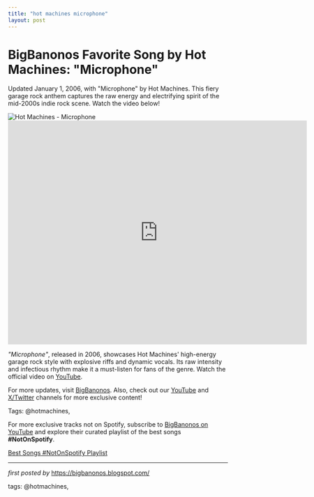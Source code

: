 ```yaml
---
title: "hot machines microphone"
layout: post
---
```

<!-- Title of the Post -->
<h1 >BigBanonos Favorite Song by Hot Machines: "Microphone"</h1> <!-- Introductory Text -->
<p >Updated January 1, 2006, with "Microphone" by Hot Machines. This fiery garage rock anthem captures the raw energy and electrifying spirit of the mid-2000s indie rock scene. Watch the video below!</p> <!-- Featured Image -->
<div > <img src="https://scontent-lga3-1.xx.fbcdn.net/v/t39.30808-6/305235926_535172451944653_4431001805519748910_n.jpg?_nc_cat=103&ccb=1-7&_nc_sid=6ee11a&_nc_ohc=BNjyZ9ca50cQ7kNvgGNsRuW&_nc_zt=23&_nc_ht=scontent-lga3-1.xx&_nc_gid=AN3bcOj0lPT3azRyvs6Dco6&oh=00_AYCKXDWpsrHgk8mhcrWJN7cR_MTpoWmz3Wkb9t8u9HxibA&oe=67715B4D" alt="Hot Machines - Microphone" />
</div> <!-- YouTube Video Embed -->
<div > <iframe width="685" height="514" src="https://www.youtube.com/embed/_yIvSl6NNsk" title="Hot Machines - Microphone" frameborder="0" allow="accelerometer; autoplay; clipboard-write; encrypted-media; gyroscope; picture-in-picture; web-share" referrerpolicy="strict-origin-when-cross-origin" allowfullscreen></iframe>
</div> <!-- Song Information -->
<div > <p><em>"Microphone"</em>, released in 2006, showcases Hot Machines' high-energy garage rock style with explosive riffs and dynamic vocals. Its raw intensity and infectious rhythm make it a must-listen for fans of the genre. Watch the official video on <a href="https://youtu.be/_yIvSl6NNsk" target="_blank">YouTube</a>.</p>
</div> <!-- Footer Links -->
<div > <p>For more updates, visit <a href="https://bigbanonos.blogspot.com/" target="_blank">BigBanonos</a>. Also, check out our <a href="https://www.youtube.com/@BigBanonos" target="_blank">YouTube</a> and <a href="https://x.com/bigbanonos" target="_blank">X/Twitter</a> channels for more exclusive content!</p>
</div> <!-- Tags -->
<p >Tags: @hotmachines,</p>


<!--Subscribe and Playlist Links-->
<div>
    <p>For more exclusive tracks not on Spotify, subscribe to <a href="https://www.youtube.com/@BigBanonos" target="_blank">BigBanonos on YouTube</a> and explore their curated playlist of the best songs <strong>#NotOnSpotify</strong>.</p>
    <p><a href="https://www.youtube.com/playlist?list=PLtuNtuTatqI0kFahUCbtbfenC_ET5O_tr" target="_blank">Best Songs #NotOnSpotify Playlist<br /></a></p></div>

<hr />

<p><em>first posted by</em> <a href="https://bigbanonos.blogspot.com/" rel="noopener" target="_new">https://bigbanonos.blogspot.com/</a></p>

<p>tags: @hotmachines,</p>
